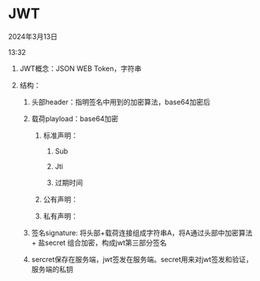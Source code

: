 # JWT

2024年3月13日

13:32

1. JWT概念：JSON WEB Token，字符串

2. 结构：

    1. 头部header：指明签名中用到的加密算法，base64加密后

    2. 载荷playload：base64加密

        1. 标准声明：

            1. Sub

            2. Jti

            3. 过期时间

        2. 公有声明：

        3. 私有声明：

    3. 签名signature: 将头部+载荷连接组成字符串A，将A通过头部中加密算法 + 盐secret 组合加密，构成jwt第三部分签名

    4. sercret保存在服务端，jwt签发在服务端。secret用来对jwt签发和验证，服务端的私钥
